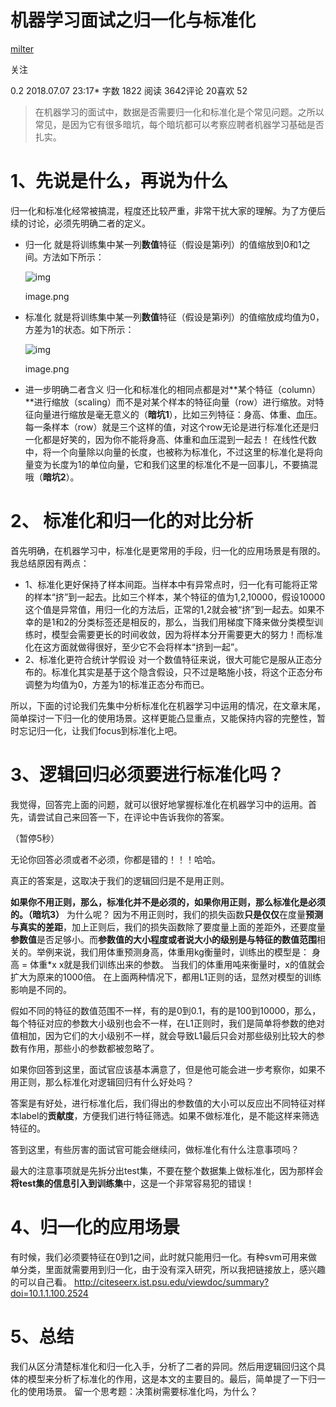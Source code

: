 # 机器学习面试之归一化与标准化



 

[milter](https://www.jianshu.com/u/511ba5d71aef)

 



 

关注

 0.2 2018.07.07 23:17* 字数 1822 阅读 3642评论 20喜欢 52

> 在机器学习的面试中，数据是否需要归一化和标准化是个常见问题。之所以常见，是因为它有很多暗坑，每个暗坑都可以考察应聘者机器学习基础是否扎实。

# 1、先说是什么，再说为什么

归一化和标准化经常被搞混，程度还比较严重，非常干扰大家的理解。为了方便后续的讨论，必须先明确二者的定义。

- 归一化
  就是将训练集中某一列**数值**特征（假设是第i列）的值缩放到0和1之间。方法如下所示：

  

  ![img](https://upload-images.jianshu.io/upload_images/1371984-072ec84a2e0ff603.png?imageMogr2/auto-orient/strip%7CimageView2/2/w/321/format/webp)

  image.png

  

- 标准化
  就是将训练集中某一列**数值**特征（假设是第i列）的值缩放成均值为0，方差为1的状态。如下所示：

  

  ![img](https://upload-images.jianshu.io/upload_images/1371984-eb9c9c3305070fbd.png?imageMogr2/auto-orient/strip%7CimageView2/2/w/56/format/webp)

  image.png

  

- 进一步明确二者含义
  归一化和标准化的相同点都是对**某个特征（column）**进行缩放（scaling）而不是对某个样本的特征向量（row）进行缩放。对特征向量进行缩放是毫无意义的（**暗坑1**），比如三列特征：身高、体重、血压。每一条样本（row）就是三个这样的值，对这个row无论是进行标准化还是归一化都是好笑的，因为你不能将身高、体重和血压混到一起去！
  在线性代数中，将一个向量除以向量的长度，也被称为标准化，不过这里的标准化是将向量变为长度为1的单位向量，它和我们这里的标准化不是一回事儿，不要搞混哦（**暗坑2**）。

# 2、 标准化和归一化的对比分析

首先明确，在机器学习中，标准化是更常用的手段，归一化的应用场景是有限的。我总结原因有两点：

- 1、标准化更好保持了样本间距。当样本中有异常点时，归一化有可能将正常的样本“挤”到一起去。比如三个样本，某个特征的值为1,2,10000，假设10000这个值是异常值，用归一化的方法后，正常的1,2就会被“挤”到一起去。如果不幸的是1和2的分类标签还是相反的，那么，当我们用梯度下降来做分类模型训练时，模型会需要更长的时间收敛，因为将样本分开需要更大的努力！而标准化在这方面就做得很好，至少它不会将样本“挤到一起”。
- 2、标准化更符合统计学假设
  对一个数值特征来说，很大可能它是服从正态分布的。标准化其实是基于这个隐含假设，只不过是略施小技，将这个正态分布调整为均值为0，方差为1的标准正态分布而已。

所以，下面的讨论我们先集中分析标准化在机器学习中运用的情况，在文章末尾，简单探讨一下归一化的使用场景。这样更能凸显重点，又能保持内容的完整性，暂时忘记归一化，让我们focus到标准化上吧。

# 3、逻辑回归必须要进行标准化吗？

我觉得，回答完上面的问题，就可以很好地掌握标准化在机器学习中的运用。首先，请尝试自己来回答一下，在评论中告诉我你的答案。

（暂停5秒）

无论你回答必须或者不必须，你都是错的！！！哈哈。

真正的答案是，这取决于我们的逻辑回归是不是用正则。

**如果你不用正则，那么，标准化并不是必须的，如果你用正则，那么标准化是必须的。（暗坑3）**
为什么呢？
因为不用正则时，我们的损失函数**只是仅仅**在度量**预测与真实的差距**，加上正则后，我们的损失函数除了要度量上面的差距外，还要度量**参数值**是否足够小。而**参数值的大小程度或者说大小的级别是与特征的数值范围**相关的。举例来说，我们用体重预测身高，体重用kg衡量时，训练出的模型是：
身高 = 体重*x
x就是我们训练出来的参数。
当我们的体重用吨来衡量时，x的值就会扩大为原来的1000倍。
在上面两种情况下，都用L1正则的话，显然对模型的训练影响是不同的。

假如不同的特征的数值范围不一样，有的是0到0.1，有的是100到10000，那么，每个特征对应的参数大小级别也会不一样，在L1正则时，我们是简单将参数的绝对值相加，因为它们的大小级别不一样，就会导致L1最后只会对那些级别比较大的参数有作用，那些小的参数都被忽略了。

如果你回答到这里，面试官应该基本满意了，但是他可能会进一步考察你，如果不用正则，那么标准化对逻辑回归有什么好处吗？

答案是有好处，进行标准化后，我们得出的参数值的大小可以反应出不同特征对样本label的**贡献度**，方便我们进行特征筛选。如果不做标准化，是不能这样来筛选特征的。

答到这里，有些厉害的面试官可能会继续问，做标准化有什么注意事项吗？

最大的注意事项就是先拆分出test集，不要在整个数据集上做标准化，因为那样会**将test集的信息引入到训练集**中，这是一个非常容易犯的错误！

# 4、归一化的应用场景

有时候，我们必须要特征在0到1之间，此时就只能用归一化。有种svm可用来做单分类，里面就需要用到归一化，由于没有深入研究，所以我把链接放上，感兴趣的可以自己看。
<http://citeseerx.ist.psu.edu/viewdoc/summary?doi=10.1.1.100.2524>

# 5、总结

我们从区分清楚标准化和归一化入手，分析了二者的异同。然后用逻辑回归这个具体的模型来分析了标准化的作用，这是本文的主要目的。最后，简单提了一下归一化的使用场景。
留一个思考题：决策树需要标准化吗，为什么？
